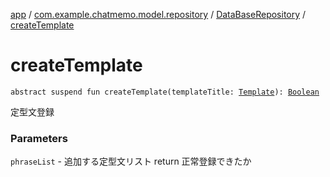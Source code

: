 [app](../../index.md) / [com.example.chatmemo.model.repository](../index.md) / [DataBaseRepository](index.md) / [createTemplate](./create-template.md)

# createTemplate

`abstract suspend fun createTemplate(templateTitle: `[`Template`](../../com.example.chatmemo.model.entity/-template/index.md)`): `[`Boolean`](https://kotlinlang.org/api/latest/jvm/stdlib/kotlin/-boolean/index.html)

定型文登録

### Parameters

`phraseList` - 追加する定型文リスト
return 正常登録できたか